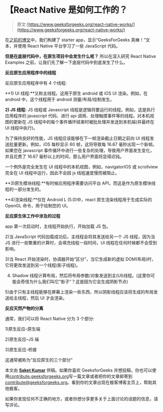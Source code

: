 # 【React Native 是如何工作的？

> 原文:[https://www.geeksforgeeks.org/react-native-works/](https://www.geeksforgeeks.org/react-native-works/)

在[之前的博文](https://www.geeksforgeeks.org/introduction-react-native/)中，我们构建了 starter app，显示“GeeksForGeeks 真棒！”文本，并使用 React Native 平台学习了一些 JavaScript 代码。

**但是在底层代码中，在原生项目中会发生什么呢？**
所以在深入研究 React Native Examples 之前，让我们先了解一下底层代码中到底发生了什么。

**反应原生应用程序中的线程**

反应原生应用程序中有 4 个线程:

**1) UI 线程:**又称主线程。这用于原生 android 或 iOS UI 渲染。例如，在 android 中，这个线程用于 android 测量/布局/绘制发生。

**2) JS 线程:** JS 线程或 Javascript 线程是逻辑将要运行的线程。例如，这是执行应用程序的 javascript 代码、进行 api 调用、处理触摸事件等的线程。对本机视图的更新在 JS 线程中的每个事件循环结束时被批处理并发送到本机端(并最终在 UI 线程中执行)。

为了保持良好的性能，JS 线程应该能够在下一帧渲染截止日期之前向 UI 线程发送批量更新。例如，iOS 每秒显示 60 帧，这将导致每 16.67 毫秒出现一个新帧。如果您在 javascript 事件循环中进行一些复杂的处理，导致用户界面发生变化，并且花费了 16.67 毫秒以上的时间，那么用户界面将显得迟钝。

一个例外是完全发生在 UI 线程中的本机视图，例如，navigatorIOS 或 scrollview 完全在 UI 线程中运行，因此不会因 js 线程速度慢而被阻止。

**3)原生模块线程:**有时候应用程序需要访问平台 API，而这是作为原生模块线程的一部分发生的。

**4)渲染线程:**仅在 Android L (5.0)中，react 原生渲染线程用于生成实际的 OpenGL 命令，用于绘制您的 UI。

**反应原生体工作中涉及的过程**

app 第一次启动时，主线程开始执行，开始加载 JS 包。

2)当 JavaScript 代码加载成功后，主线程会将其发送给另一个 JS 线程，因为当 JS 进行一些繁重的计算时，会填充线程一段时间，UI 线程在任何时候都不会受到影响。

3)当 React 开始渲染时，协调器开始“区分”，当它生成新的虚拟 DOM(布局)时，它将更改发送到另一个线程(影子线程)。

4) Shadow 线程计算布局，然后将布局参数/对象发送到主(UI)线程。(这里你可能会奇怪为什么我们叫它“影子”？这是因为它会生成阴影节点)

5)由于只有主线程能够在屏幕上渲染一些东西，所以阴影线程应该将生成的布局发送给主线程，然后 UI 才会渲染。

**反应天然产物的分离**

通常，我们可以将 React Native 分为 3 个部分:

1)原生反应–原生端

2)原生反应–JS 端

3)原生反应-桥接

这通常被称为“反应原生的三个部分”

本文由 **[Saket Kumar](https://www.facebook.com/saketkumar95)** 供稿。如果你喜欢 GeeksforGeeks 并想投稿，你也可以使用[contribute.geeksforgeeks.org](http://contribute.geeksforgeeks.org)写一篇文章或者把你的文章邮寄到 contribute@geeksforgeeks.org。看到你的文章出现在极客博客主页上，帮助其他极客。

如果你发现任何不正确的地方，或者你想分享更多关于上面讨论的话题的信息，请写评论。